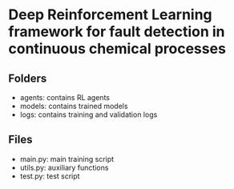 # Deep Reinforcement Learning framework for fault detection in continuous chemical processes

## Folders
- agents: contains RL agents
- models: contains trained models
- logs: contains training and validation logs

## Files
- main.py: main training script
- utils.py: auxiliary functions
- test.py: test script

